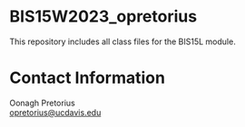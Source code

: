 # BIS15W2023_opretorius
This repository includes all class files for the BIS15L module.
# **Contact Information**   
Oonagh Pretorius  
opretorius@ucdavis.edu
